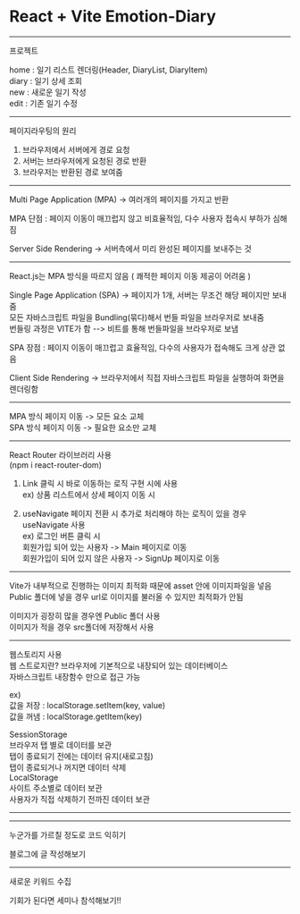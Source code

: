 # React + Vite Emotion-Diary

---
프로젝트

home : 일기 리스트 렌더링(Header, DiaryList, DiaryItem)<br>
diary : 일기 상세 조회<br>
new : 새로운 일기 작성<br>
edit : 기존 일기 수정

---

페이지라우팅의 원리

1. 브라우저에서 서버에게 경로 요청
2. 서버는 브라우저에게 요청된 경로 반환
3. 브라우저는 반환된 경로 보여줌

---

Multi Page Application (MPA) -> 여러개의 페이지를 가지고 반환

MPA 단점 : 페이지 이동이 매끄럽지 않고 비효율적임, 다수 사용자 접속시 부하가 심해짐

Server Side Rendering -> 서버측에서 미리 완성된 페이지를 보내주는 것

---

React.js는 MPA 방식을 따르지 않음 ( 쾌적한 페이지 이동 제공이 어려움 )

Single Page Application (SPA) -> 페이지가 1개, 서버는 무조건 해당 페이지만 보내줌<br>
모든 자바스크립트 파일을 Bundling(묶다)해서 번들 파일을 브라우저로 보내줌<br>
번들링 과정은 VITE가 함 --> 비트를 통해 번들파일을 브라우저로 보냄

SPA 장점 : 페이지 이동이 매끄럽고 효율적임, 다수의 사용자가 접속해도 크게 상관 없음<br>

Client Side Rendering -> 브라우저에서 직접 자바스크립트 파일을 실행하여 화면을 렌더링함

---

MPA 방식 페이지 이동 -> 모든 요소 교체<br>
SPA 방식 페이지 이동 -> 필요한 요소만 교체

---

React Router 라이브러리 사용<br>
(npm i react-router-dom)

1. Link
클릭 시 바로 이동하는 로직 구현 시에 사용<br>
ex) 상품 리스트에서 상세 페이지 이동 시

2. useNavigate
페이지 전환 시 추가로 처리해야 하는 로직이 있을 경우 useNavigate 사용<br>
ex) 로그인 버튼 클릭 시<br>
회원가입 되어 있는 사용자 -> Main 페이지로 이동<br>
회원가입이 되어 있지 않은 사용자 -> SignUp 페이지로 이동

---

Vite가 내부적으로 진행하는 이미지 최적화 때문에 asset 안에 이미지파일을 넣음<br>
Public 폴더에 넣을 경우 url로 이미지를 불러올 수 있지만 최적화가 안됨

이미지가 굉장히 많을 경우엔 Public 폴더 사용<br>
이미지가 적을 경우 src폴더에 저장해서 사용

---

웹스토리지 사용<br>
웹 스트로지란?
브라우저에 기본적으로 내장되어 있는 데이터베이스<br>
자바스크립트 내장함수 만으로 접근 가능<br>

ex)<br>
값을 저장 : localStorage.setItem(key, value)<br>
값을 꺼냄 : localStorage.getItem(key)

SessionStorage<br>
브라우저 탭 별로 데이터를 보관<br>
탭이 종료되기 전에는 데이터 유지(새로고침)<br>
탭이 종료되거나 꺼지면 데이터 삭제
<br>
LocalStorage<br>
사이트 주소별로 데이터 보관<br>
사용자가 직접 삭제하기 전까진 데이터 보관

---


---

누군가를 가르칠 정도로 코드 익히기

블로그에 글 작성해보기

---

새로운 키워드 수집

기회가 된다면 세미나 참석해보기!!

